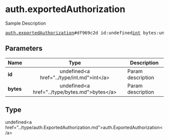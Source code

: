 # auth.exportedAuthorization

Sample Description

<pre>
<a href="../constructor/auth.exportedAuthorization.md">auth.exportedAuthorization</a>#df969c2d id:undefined<a href="../type/int.md">int</a> bytes:undefined<a href="../type/bytes.md">bytes</a> = undefined<a href="../type/auth.ExportedAuthorization.md">auth.ExportedAuthorization</a>;
</pre>

## Parameters

| Name | Type | Description |
|------|:----:|-------------|
| **id** | undefined&lt;a href=&#34;../type/int.md&#34;&gt;int&lt;/a&gt; | Param description |
| **bytes** | undefined&lt;a href=&#34;../type/bytes.md&#34;&gt;bytes&lt;/a&gt; | Param description |

## Type

undefined&lt;a href=&#34;../type/auth.ExportedAuthorization.md&#34;&gt;auth.ExportedAuthorization&lt;/a&gt;
